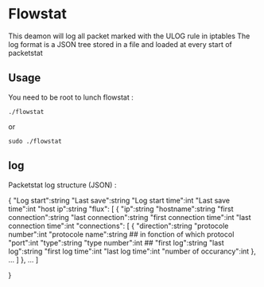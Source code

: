 Flowstat
========

This deamon will log all packet marked with the ULOG rule in iptables
The log format is a JSON tree stored in a file and loaded at every start of packetstat

Usage
-----

You need to be root to lunch flowstat :

    ./flowstat

or

    sudo ./flowstat

log
---

Packetstat log structure (JSON) :

{
"Log start":string
"Last save":string
"Log start time":int
"Last save time":int
"host ip":string
"flux":
	[
	{
	"ip":string
	"hostname":string
	"first connection":string
	"last connection":string
	"first connection time":int
	"last connection time":int
	"connections":
			[
			{
			"direction":string
			"protocole number":int
			"protocole name":string
			## in fonction of which protocol
			"port":int
			"type":string
			"type number":int
			##
			"first log":string
			"last log":string
			"first log time":int
			"last log time":int
			"number of occurancy":int
			}, ...
			]
	}, ...
	]

}
